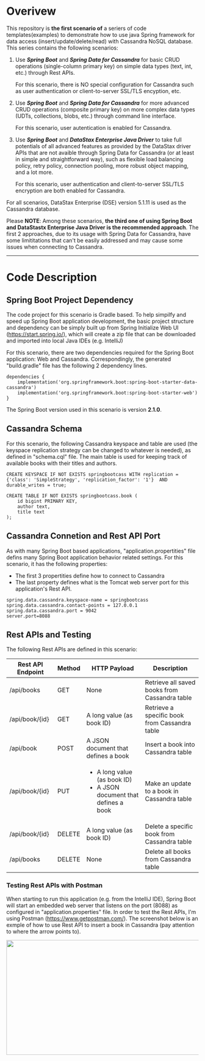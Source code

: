 # Overivew 
This repository is **the first scenario of** a seriers of code templates(examples) to demonstrate how to use java Spring framework for data access (insert/update/delete/read) with Cassandra NoSQL database. This series contains the following scenarios:
1. Use ***Spring Boot*** and ***Spring Data for Cassandra*** for basic CRUD operations (single-column primary key) on simple data types (text, int, etc.) through Rest APIs. 

   For this scenario, there is NO special configuration for Cassandra such as user authentication or client-to-server SSL/TLS encyption, etc.

2. Use ***Spring Boot*** and ***Spring Data for Cassandra*** for more advanced CRUD operations (composite primary key) on more complex data types (UDTs, collections, blobs, etc.) through command line interface. 

   For this scenario, user autentication is enabled for Cassandra.

3. Use ***Spring Boot*** and ***DataStax Enterprise Java Driver*** to take full potentials of all advanced features as provided by the DataStax driver APIs that are not avaible through Spring Data for Cassandra (or at least in simple and straightforward way), such as flexible load balancing policy, retry policy, connection pooling, more robust object mapping, and a lot more. 

   For this scenario, user authentication and client-to-server SSL/TLS encryption are both enabled for Cassandra.

For all scenarios, DataStax Enterprise (DSE) version 5.1.11 is used as the Cassandra database.

Please **NOTE**:
Among these scenarios, **the third one of using Spring Boot and DataStastx Enterprise Java Driver is the recommended approach**. The first 2 approaches, due to its usage with Spring Data for Cassandra, have some limititations that can't be easily addressed and may cause some issues when connecting to Cassandra.

---

# Code Description

## Spring Boot Project Dependency

The code project for this scenario is Gradle based. To help simpilfy and speed up Spring Boot application development, the basic project structure and dependency can be simply built up from Spring Initialize Web UI (https://start.spring.io/), which will create a zip file that can be downloaded and imported into local Java IDEs (e.g. IntelliJ) 

For this scenario, there are two dependencies required for the Spring Boot application: Web and Cassandra. Correspondingly, the generated "build.gradle" file has the following 2 dependency lines.

```
dependencies {
	implementation('org.springframework.boot:spring-boot-starter-data-cassandra')
	implementation('org.springframework.boot:spring-boot-starter-web')
}
```

The Spring Boot version used in this scenario is version **2.1.0**.

## Cassandra Schema

For this scenario, the following Cassandra keyspace and table are used (the keyspace replication strategy can be changed to whatever is needed), as defined in "schema.cql" file. The main table is used for keeping track of available books with their titles and authors. 

```
CREATE KEYSPACE IF NOT EXISTS springbootcass WITH replication = {'class': 'SimpleStrategy', 'replication_factor': '1'}  AND durable_writes = true;

CREATE TABLE IF NOT EXISTS springbootcass.book (
    id bigint PRIMARY KEY,
    author text,
    title text
);
```

## Cassandra Connetion and Rest API Port

As with many Spring Boot based applications, "application.propertities" file defins many Spring Boot application behavior related settings. For this scenario, it has the following properties:
* The first 3 propertities define how to connect to Cassandra
* The last property defines what is the Tomcat web server port for this application's Rest API.

```
spring.data.cassandra.keyspace-name = springbootcass
spring.data.cassandra.contact-points = 127.0.0.1
spring.data.cassandra.port = 9042
server.port=8088
```

## Rest APIs and Testing

The following Rest APIs are defined in this scenario:

| Rest API Endpoint | Method | HTTP Payload | Description |
| --- | --- | --- | --- |
| /api/books | GET | None | Retrieve all saved books from Cassandra table |
| /api/book/{id} | GET | A long value (as book ID) | Retrieve a specific book from Cassandra table |
| /api/book | POST | A JSON document that defines a book | Insert a book into Cassandra table |
| /api/book/{id} | PUT | <ul> <li> A long value (as book ID) </li>  <li> A JSON document that defines a book </li> </ul> | Make an update to a book in Cassandra table |
| /api/book/{id} | DELETE | A long value (as book ID) | Delete a specific book from Cassandra table |
| /api/books | DELETE | None | Delete all books from Cassandra table |

### Testing Rest APIs with Postman

When starting to run this application (e.g. from the IntelliJ IDE), Spring Boot will start an embedded web server that listens on the port (8088) as configured in "application.properties" file. In order to test the Rest APIs, I'm using Postman (https://www.getpostman.com/). The screenshot below is an exmple of how to use Rest API to insert a book in Cassandra (pay attention to where the arrow points to).

<img src="https://github.com/yabinmeng/springbootcass-basic/blob/master/src/main/resources/rest_insert.png" width="800" height="300">
